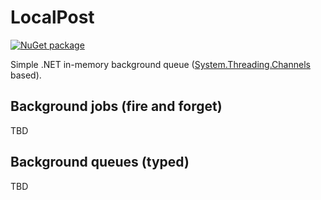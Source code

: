 # LocalPost

[![NuGet package](https://img.shields.io/nuget/dt/LocalPost)](https://www.nuget.org/packages/LocalPost/)

Simple .NET in-memory background queue ([System.Threading.Channels](https://learn.microsoft.com/de-de/dotnet/api/system.threading.channels?view=net-6.0) based).

## Background jobs (fire and forget)

TBD

## Background queues (typed)

TBD

